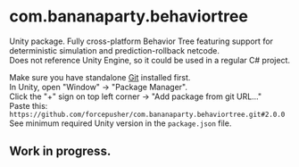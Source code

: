 # com.bananaparty.behaviortree  
  
Unity package. Fully cross-platform Behavior Tree featuring support for deterministic simulation and prediction-rollback netcode.  
Does not reference Unity Engine, so it could be used in a regular C# project.  
  
Make sure you have standalone [Git](https://git-scm.com/downloads) installed first.  
In Unity, open "Window" -> "Package Manager".  
Click the "+" sign on top left corner -> "Add package from git URL..."  
Paste this: `https://github.com/forcepusher/com.bananaparty.behaviortree.git#2.0.0`  
See minimum required Unity version in the `package.json` file.  
  
## Work in progress.
